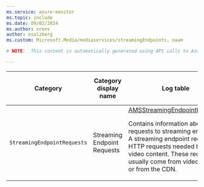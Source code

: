 ```yaml
---
ms.service: azure-monitor
ms.topic: include
ms.date: 09/02/2024
ms.author: orens
author: osalzberg
ms.custom: Microsoft.Media/mediaservices/streamingEndpoints, naam

# NOTE:  This content is automatically generated using API calls to Azure. Any edits made on these files will be overwritten in the next run of the script. 

---
```

  
  
|Category|Category display name| Log table| [Supports basic log plan](/azure/azure-monitor/logs/basic-logs-configure?tabs=portal-1#compare-the-basic-and-analytics-log-data-plans)|[Supports ingestion-time transformation](/azure/azure-monitor/essentials/data-collection-transformations)| Example queries |Costs to export|
|---|---|---|---|---|---|---|
|`StreamingEndpointRequests` |Streaming Endpoint Requests |[AMSStreamingEndpointRequests](/azure/azure-monitor/reference/tables/amsstreamingendpointrequests)<p>Contains information about requests to streaming endpoints. A streaming endpoint receives HTTP requests needed to stream video content. These requests usually come from video players or from the CDN.|Yes|No|[Queries](/azure/azure-monitor/reference/queries/amsstreamingendpointrequests)|Yes |
